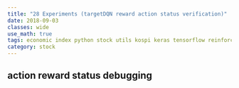 ```yaml
---
title: "28 Experiments (targetDQN reward action status verification)"
date: 2018-09-03
classes: wide
use_math: true
tags: economic index python stock utils kospi keras tensorflow reinforcement_learning svm lstm regression multiple_model logging
category: stock
---
```



## action reward status debugging

